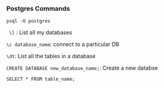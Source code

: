 

### Postgres Commands
`psql -U postgres`

` \l`  : List all my databases

`\c database_name`:  connect to a particular DB

`\dt`: List all the tables in a database

`CREATE DATABASE new_database_name;`: Create a new databse

`SELECT * FROM table_name;`

